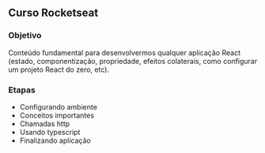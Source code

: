 ## Curso Rocketseat

### Objetivo

Conteúdo fundamental para desenvolvermos qualquer aplicação React
(estado, componentização, propriedade, efeitos colaterais, como configurar um projeto React do zero, etc).

### Etapas

- Configurando ambiente
- Conceitos importantes
- Chamadas http
- Usando typescript
- Finalizando aplicação
